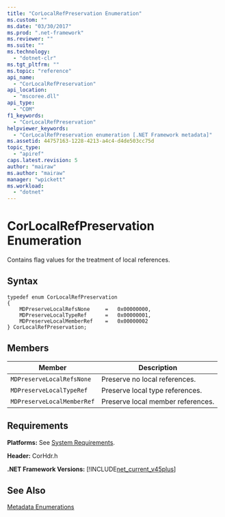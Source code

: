 ```yaml
---
title: "CorLocalRefPreservation Enumeration"
ms.custom: ""
ms.date: "03/30/2017"
ms.prod: ".net-framework"
ms.reviewer: ""
ms.suite: ""
ms.technology: 
  - "dotnet-clr"
ms.tgt_pltfrm: ""
ms.topic: "reference"
api_name: 
  - "CorLocalRefPreservation"
api_location: 
  - "mscoree.dll"
api_type: 
  - "COM"
f1_keywords: 
  - "CorLocalRefPreservation"
helpviewer_keywords: 
  - "CorLocalRefPreservation enumeration [.NET Framework metadata]"
ms.assetid: 44757163-1228-4213-a4c4-d4de503cc75d
topic_type: 
  - "apiref"
caps.latest.revision: 5
author: "mairaw"
ms.author: "mairaw"
manager: "wpickett"
ms.workload: 
  - "dotnet"
---
```

# CorLocalRefPreservation Enumeration
Contains flag values for the treatment of local references.  
  
## Syntax  
  
```  
typedef enum CorLocalRefPreservation  
{  
    MDPreserveLocalRefsNone     =   0x00000000,  
    MDPreserveLocalTypeRef      =   0x00000001,  
    MDPreserveLocalMemberRef    =   0x00000002  
} CorLocalRefPreservation;  
```  
  
## Members  
  
|Member|Description|  
|------------|-----------------|  
|`MDPreserveLocalRefsNone`|Preserve no local references.|  
|`MDPreserveLocalTypeRef`|Preserve local type references.|  
|`MDPreserveLocalMemberRef`|Preserve local member references.|  
  
## Requirements  
 **Platforms:** See [System Requirements](../../../../docs/framework/get-started/system-requirements.md).  
  
 **Header:** CorHdr.h  
  
 **.NET Framework Versions:** [!INCLUDE[net_current_v45plus](../../../../includes/net-current-v45plus-md.md)]  
  
## See Also  
 [Metadata Enumerations](../../../../docs/framework/unmanaged-api/metadata/metadata-enumerations.md)

